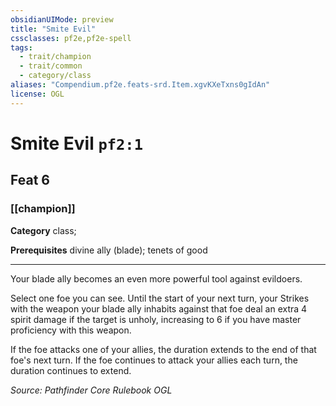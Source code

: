 ```yaml
---
obsidianUIMode: preview
title: "Smite Evil"
cssclasses: pf2e,pf2e-spell
tags:
  - trait/champion
  - trait/common
  - category/class
aliases: "Compendium.pf2e.feats-srd.Item.xgvKXeTxns0gIdAn"
license: OGL
---
```

# Smite Evil `pf2:1`
## Feat 6
### [[champion]]

**Category** class; 



**Prerequisites** divine ally (blade); tenets of good
* * *
Your blade ally becomes an even more powerful tool against evildoers.

Select one foe you can see. Until the start of your next turn, your Strikes with the weapon your blade ally inhabits against that foe deal an extra 4 spirit damage if the target is unholy, increasing to 6 if you have master proficiency with this weapon.

If the foe attacks one of your allies, the duration extends to the end of that foe's next turn. If the foe continues to attack your allies each turn, the duration continues to extend.

*Source: Pathfinder Core Rulebook*
*OGL*